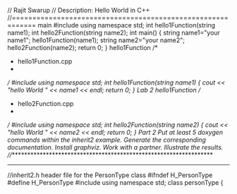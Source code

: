 // Rajit Swarup
// Description: Hello World in C++
//============================================================
main
#include <iostream>
using namespace std;
int hello1Function(string name1);
int hello2Function(string name2);
int main()
{
string name1="your name1";
hello1Function(name1);
string name2="your name2";
hello2Function(name2);
return 0;
}
hello1Function
/*
* hello1Function.cpp
*
*/
#include <iostream>
using namespace std;
int hello1Function(string name1)
{
cout << "hello World " << name1 << endl;
return 0;
}
Lab 2
hello1Function
/*
* hello2Function.cpp
*
*/
#include <iostream>
using namespace std;
int hello2Function(string name2)
{
cout << "hello World " << name2 << endl;
return 0;
}
Part 2
Put at least 5 doxygen commands within the inherit2 example. Generate the
corresponding documentation. Install graphviz. Work with a partner. Illustrate the
results.
//******************************************************************
****
//inherit2.h header file for the PersonType class
#ifndef H_PersonType
#define H_PersonType
#include <string>
using namespace std;
class personType
{
